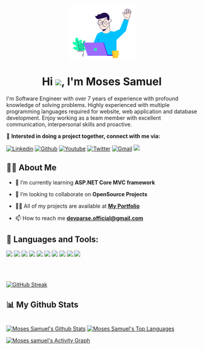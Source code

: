 <p align="center">
<img width="35%" height="auto" src="https://raw.githubusercontent.com/developerzion/developerzion/main/files/profile.svg" />
</p>
<h1 align="center">Hi <img src="https://raw.githubusercontent.com/MartinHeinz/MartinHeinz/master/wave.gif" width="30px">, I'm Moses Samuel</h1>
<span>I'm Software Engineer with over 7 years of experience with profound knowledge of solving problems. Highly experienced with multiple programming languages required for website, web application and database development. Enjoy working as a team member with excellent communication, interpersonal skills and proactive.</span>
<p></p>

👯 **Intersted in doing a project together, connect with me via:**

[![Linkedin](https://img.shields.io/badge/-LinkedIn-blue?style=flat&logo=Linkedin&logoColor=white)](https://www.linkedin.com/in/developerzion/)
[![Github](https://img.shields.io/badge/-Github-000?style=flat&logo=Github&logoColor=white)](https://github.com/developerzion)
[![Youtube](https://img.shields.io/badge/-Youtube-red?style=flat-square&labelColor=red&logo=youtube&logoColor=white&link=https://www.youtube.com/channel/UCe0t7d9o4kd9gc9_sdUL_TA)](https://www.youtube.com/channel/UCe0t7d9o4kd9gc9_sdUL_TA)
[![Twitter](https://img.shields.io/badge/-Twitter-1ca0f1?style=flat-square&labelColor=1ca0f1&logo=twitter&logoColor=white&link=https://twitter.com/developerzion)](https://twitter.com/developerzion)
[![Gmail](https://img.shields.io/badge/-Gmail-red?style=flat&logo=Gmail&logoColor=white)](mailto:devparse@gmail.com)
<a href="https://wa.me/2347036195368?text=Hello Sam">
  <img src="https://img.shields.io/badge/-Whatsapp-green?&style=flat-square&logo=whatsapp&logoColor=white" />
</a>


## 🙋‍♂️ About Me

- 🌱 I’m currently learning **ASP.NET Core MVC framework**

- 👯 I’m looking to collaborate on **OpenSource Projects**
  
- 👨‍💻 All of my projects are available at <a href="https://developerzion.netlify.app" target="_blank">**My Portfolio**</a></b>

- 📫 How to reach me **devparse.official@gmail.com**
  
## 🚀 Languages and Tools:

<p>
<img src="https://img.shields.io/badge/-GitHub-black?style=flat-square&logo=github"/>
<img src="https://img.shields.io/badge/-HTML5-e79a00?style=flat-square&logo=html5&logoColor=white"/>
<img src="https://img.shields.io/badge/-ASP.NET-f13c3b?style=flat-square&logo=.net&logoColor=white"/>
<img src="https://img.shields.io/badge/-Java-3e8c82?style=flat-square&logo=java&logoColor=white"/>
<img src="https://img.shields.io/badge/-Javascript-e86a45?style=flat-square&logo=javascript&logoColor=white"/>
<img src="https://img.shields.io/badge/-Postman-000?style=flat-square&logo=postman"/>
<img src="https://img.shields.io/badge/-Heroku-430098?style=flat-square&logo=heroku"/>
<img src="https://img.shields.io/badge/-PHP-00ad6a?style=flat-square&logo=PHP&logoColor=white" />
<img src="https://img.shields.io/badge/-MySQL-186675?style=flat-square&logo=mysql"/>
<img src="https://img.shields.io/badge/-Git-black?style=flat-square&logo=git"/>
</p><br />
<br/>

<p align="center">

  [![GitHub Streak](https://github-readme-streak-stats.herokuapp.com?user=developerzion&theme=black-ice&hide_border=true&background=060A0CD0)](https://github.com/developerzion)

</p>

## 📊 My Github Stats

  <br/>
    <a href="https://github.com/developerzion"><img alt="Moses Samuel's Github Stats" src="https://github-readme-stats.vercel.app/api?username=developerzion&show_icons=true&count_private=true&theme=react&hide_border=true&bg_color=0D1117" /></a>
  <a href="https://github.com/developerzion"><img alt="Moses Samuel's Top Languages" src="https://github-readme-stats.vercel.app/api/top-langs/?username=developerzion&langs_count=8&count_private=true&layout=compact&theme=react&hide_border=true&bg_color=0D1117" /></a>
  <br/>  

<a href="https://github.com/developerzion"><img alt="Moses samuel's Activity Graph" src="https://activity-graph.herokuapp.com/graph?username=developerzion&bg_color=0D1117&color=5BCDEC&line=5BCDEC&point=FFFFFF&hide_border=true" /></a>


